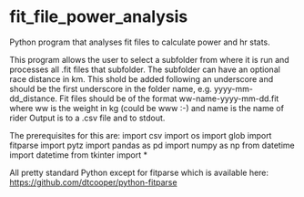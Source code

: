 # fit_file_power_analysis
Python program that analyses fit files to calculate power and hr stats.

This program allows the user to select a subfolder from where it is run
and processes all .fit files that subfolder.
The subfolder can have an optional race distance in km. This shold be added
following an underscore and should be the first underscore in the folder name,
e.g. yyyy-mm-dd_distance. 
Fit files should be of the format ww-name-yyyy-mm-dd.fit
where ww is the weight in kg (could be www :-) and name is the name of rider
Output is to a .csv file and to stdout.

The prerequisites for this are:
import csv
import os
import glob
import fitparse
import pytz
import pandas as pd
import numpy as np
from datetime import datetime
from tkinter import *

All pretty standard Python except for fitparse which is available here: https://github.com/dtcooper/python-fitparse
